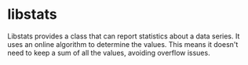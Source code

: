 # libstats

Libstats provides a class that can report statistics about a data series.
It uses an online algorithm to determine the values.
This means it doesn't need to keep a sum of all the values, avoiding overflow issues.